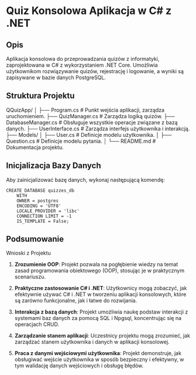 # Quiz Konsolowa Aplikacja w C# z .NET

## Opis
Aplikacja konsolowa do przeprowadzania quizów z informatyki, zaprojektowana w C# z wykorzystaniem .NET Core. 
Umożliwia użytkownikom rozwiązywanie quizów, rejestrację i logowanie, a wyniki są zapisywane w bazie danych PostgreSQL.

## Struktura Projektu
QQuizApp/
│
├── Program.cs # Punkt wejścia aplikacji, zarządza uruchomieniem.
├── QuizManager.cs # Zarządza logiką quizów.
├── DatabaseManager.cs # Obsługuje wszystkie operacje związane z bazą danych.
├── UserInterface.cs # Zarządza interfejs użytkownika i interakcją.
├── Models/
│ ├── User.cs # Definicje modelu użytkownika.
│ ├── Question.cs # Definicje modelu pytania.
│
└── README.md # Dokumentacja projektu.

## Inicjalizacja Bazy Danych
Aby zainicjalizować bazę danych, wykonaj następującą komendę:

```
CREATE DATABASE quizzes_db
    WITH
    OWNER = postgres
    ENCODING = 'UTF8'
    LOCALE_PROVIDER = 'libc'
    CONNECTION LIMIT = -1
    IS_TEMPLATE = False;
```

## Podsumowanie
Wnioski z Projektu

1. **Zrozumienie OOP**: Projekt pozwala na pogłębienie wiedzy na temat zasad programowania obiektowego (OOP), stosując je w praktycznym scenariuszu.

2. **Praktyczne zastosowanie C# i .NET**: Użytkownicy mogą zobaczyć, jak efektywnie używać C# i .NET w tworzeniu aplikacji konsolowych, które są zarówno funkcjonalne, jak i łatwe do rozwijania.

3. **Interakcja z bazą danych**: Projekt umożliwia naukę podstaw interakcji z systemami baz danych za pomocą SQL i Npgsql, koncentrując się na operacjach CRUD.

4. **Zarządzanie stanem aplikacji**: Uczestnicy projektu mogą zrozumieć, jak zarządzać stanem użytkownika i danych w aplikacji konsolowej.

5. **Praca z danymi wejściowymi użytkownika**: Projekt demonstruje, jak obsługiwać wejście użytkownika w sposób bezpieczny i efektywny, w tym walidację danych wejściowych i obsługę błędów.


